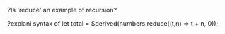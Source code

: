 ?Is 'reduce' an example of recursion?

?explani syntax of 
let total = $derived(numbers.reduce((t,n) => t + n, 0));

